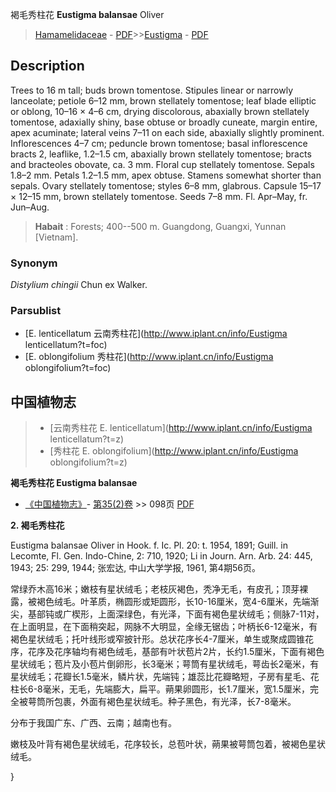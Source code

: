 褐毛秀柱花 **Eustigma balansae** Oliver

> [Hamamelidaceae](http://www.iplant.cn/info/Hamamelidaceae?t=foc) - [PDF](http://www.iplant.cn/foc/pdf/Hamamelidaceae.pdf)>>[Eustigma](http://www.iplant.cn/info/Eustigma?t=foc) - [PDF](http://www.iplant.cn/foc/pdf/Eustigma.pdf)

## Description

Trees to 16 m tall; buds brown tomentose. Stipules linear or narrowly lanceolate; petiole 6–12 mm, brown stellately tomentose; leaf blade elliptic or oblong, 10–16 × 4–6 cm, drying discolorous, abaxially brown stellately tomentose, adaxially shiny, base obtuse or broadly cuneate, margin entire, apex acuminate; lateral veins 7–11 on each side, abaxially slightly prominent. Inflorescences 4–7 cm; peduncle brown tomentose; basal inflorescence bracts 2, leaflike, 1.2–1.5 cm, abaxially brown stellately tomentose; bracts and bracteoles obovate, ca. 3 mm. Floral cup stellately tomentose. Sepals 1.8–2 mm. Petals 1.2–1.5 mm, apex obtuse. Stamens somewhat shorter than sepals. Ovary stellately tomentose; styles 6–8 mm, glabrous. Capsule 15–17 × 12–15 mm, brown stellately tomentose. Seeds 7–8 mm. Fl. Apr–May, fr. Jun–Aug.


> **Habait** : 
> Forests; 400--500 m. Guangdong, Guangxi, Yunnan [Vietnam].

### Synonym
*Distylium chingii* Chun ex Walker.



### Parsublist

* [E.  lenticellatum  云南秀柱花](http://www.iplant.cn/info/Eustigma lenticellatum?t=foc)
* [E.  oblongifolium  秀柱花](http://www.iplant.cn/info/Eustigma oblongifolium?t=foc)

## 中国植物志

> * [云南秀柱花  E.  lenticellatum](http://www.iplant.cn/info/Eustigma lenticellatum?t=z)
> * [秀柱花  E.  oblongifolium](http://www.iplant.cn/info/Eustigma oblongifolium?t=z)


**褐毛秀柱花 Eustigma balansae**

* [《中国植物志》](http://www.iplant.cn/frps)- [第35(2)卷](http://www.iplant.cn/frps/vol/35(2)) >> 098页 [PDF](http://www.iplant.cn/frps/pdf/35(2)/098.PDF)


**2. 褐毛秀柱花**

Eustigma balansae Oliver in Hook. f. Ic. Pl. 20: t. 1954, 1891; Guill. in Lecomte, Fl. Gen. Indo-Chine, 2: 710, 1920; Li in Journ. Arn. Arb. 24: 445, 1943; 25: 299, 1944; 张宏达, 中山大学学报, 1961, 第4期56页。

常绿乔木高16米；嫩枝有星状绒毛；老枝灰褐色，秃净无毛，有皮孔；顶芽裸露，被褐色绒毛。叶革质，椭圆形或矩圆形，长10-16厘米，宽4-6厘米，先端渐尖，基部钝或广楔形，上面深绿色，有光泽，下面有褐色星状绒毛；侧脉7-11对，在上面明显，在下面稍突起，网脉不大明显，全缘无锯齿；叶柄长6-12毫米，有褐色星状绒毛；托叶线形或窄披针形。总状花序长4-7厘米，单生或聚成圆锥花序，花序及花序轴均有褐色绒毛，基部有叶状苞片2片，长约1.5厘米，下面有褐色星状绒毛；苞片及小苞片倒卵形，长3毫米；萼筒有星状绒毛，萼齿长2毫米，有星状绒毛；花瓣长1.5毫米，鳞片状，先端钝；雄蕊比花瓣略短，子房有星毛、花柱长6-8毫米，无毛，先端膨大，扁平。蒴果卵圆形，长1.7厘米，宽1.5厘米，完全被萼筒所包裹，外面有褐色星状绒毛。种子黑色，有光泽，长7-8毫米。

分布于我国广东、广西、云南；越南也有。

嫩枝及叶背有褐色星状绒毛，花序较长，总苞叶状，蒴果被萼筒包着，被褐色星状绒毛。



}